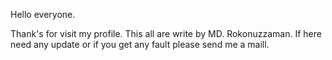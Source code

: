 Hello everyone.

Thank's for visit my profile. This all are write by MD. Rokonuzzaman. If here need any update or if you get any fault please send me a maill.
